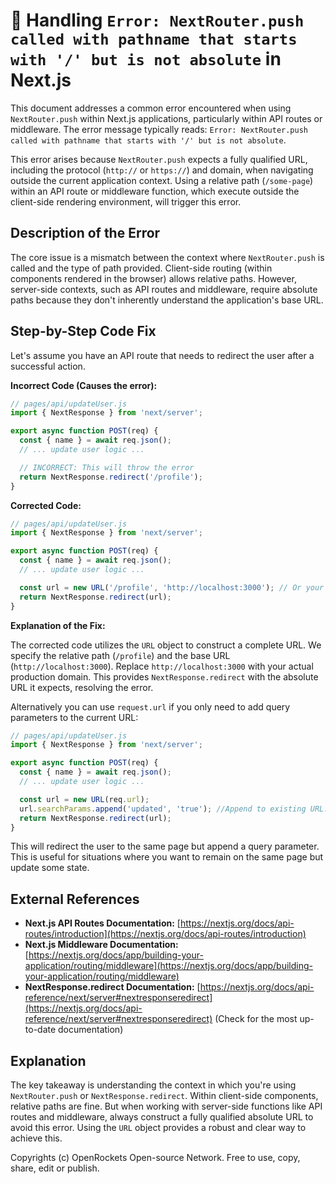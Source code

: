 # 🐞 Handling `Error: NextRouter.push called with pathname that starts with '/' but is not absolute` in Next.js


This document addresses a common error encountered when using `NextRouter.push` within Next.js applications, particularly within API routes or middleware.  The error message typically reads: `Error: NextRouter.push called with pathname that starts with '/' but is not absolute`.

This error arises because `NextRouter.push` expects a fully qualified URL, including the protocol (`http://` or `https://`) and domain,  when navigating outside the current application context.  Using a relative path (`/some-page`) within an API route or middleware function, which execute outside the client-side rendering environment, will trigger this error.

## Description of the Error

The core issue is a mismatch between the context where `NextRouter.push` is called and the type of path provided. Client-side routing (within components rendered in the browser) allows relative paths.  However, server-side contexts, such as API routes and middleware, require absolute paths because they don't inherently understand the application's base URL.

## Step-by-Step Code Fix

Let's assume you have an API route that needs to redirect the user after a successful action.

**Incorrect Code (Causes the error):**

```javascript
// pages/api/updateUser.js
import { NextResponse } from 'next/server';

export async function POST(req) {
  const { name } = await req.json();
  // ... update user logic ...

  // INCORRECT: This will throw the error
  return NextResponse.redirect('/profile'); 
}
```

**Corrected Code:**

```javascript
// pages/api/updateUser.js
import { NextResponse } from 'next/server';

export async function POST(req) {
  const { name } = await req.json();
  // ... update user logic ...

  const url = new URL('/profile', 'http://localhost:3000'); // Or your production domain
  return NextResponse.redirect(url);
}
```

**Explanation of the Fix:**

The corrected code utilizes the `URL` object to construct a complete URL.  We specify the relative path (`/profile`) and the base URL (`http://localhost:3000`).  Replace `http://localhost:3000` with your actual production domain. This provides `NextResponse.redirect` with the absolute URL it expects, resolving the error.

Alternatively you can use `request.url` if you only need to add query parameters to the current URL:

```javascript
// pages/api/updateUser.js
import { NextResponse } from 'next/server';

export async function POST(req) {
  const { name } = await req.json();
  // ... update user logic ...

  const url = new URL(req.url);
  url.searchParams.append('updated', 'true'); //Append to existing URL.
  return NextResponse.redirect(url);
}
```

This will redirect the user to the same page but append a query parameter. This is useful for situations where you want to remain on the same page but update some state.

## External References

* **Next.js API Routes Documentation:** [https://nextjs.org/docs/api-routes/introduction](https://nextjs.org/docs/api-routes/introduction)
* **Next.js Middleware Documentation:** [https://nextjs.org/docs/app/building-your-application/routing/middleware](https://nextjs.org/docs/app/building-your-application/routing/middleware)
* **NextResponse.redirect Documentation:** [https://nextjs.org/docs/api-reference/next/server#nextresponseredirect](https://nextjs.org/docs/api-reference/next/server#nextresponseredirect) (Check for the most up-to-date documentation)


## Explanation

The key takeaway is understanding the context in which you're using `NextRouter.push` or `NextResponse.redirect`.  Within client-side components, relative paths are fine.  But when working with server-side functions like API routes and middleware, always construct a fully qualified absolute URL to avoid this error.  Using the `URL` object provides a robust and clear way to achieve this.


Copyrights (c) OpenRockets Open-source Network. Free to use, copy, share, edit or publish.

